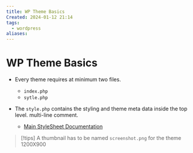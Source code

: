 ```yaml
---
title: WP Theme Basics
Created: 2024-01-12 21:14
tags:
  - wordpress
aliases:
---
```

# WP Theme Basics
- Every theme requires at minimum two files.
	- `index.php`
	- `sytle.php`


- The `style.php` contains the styling and theme meta data inside the top level. multi-line comment.
	- [Main StyleSheet Documentation](https://developer.wordpress.org/themes/basics/main-stylesheet-style-css/)


>[!tips] A thumbnail has to be named `screenshot.png` for the theme 1200X900


